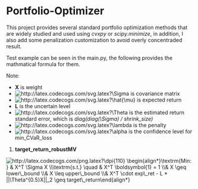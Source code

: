 # Portfolio-Optimizer

This project provides several standard portfolio optimization methods that are widely studied and used using *cvxpy* or *scipy.minimize*, in addition,  I also add some penalization customization to avoid overly concentraded result.

Test example can be seen in the main.py, the following provides the mathmatical formula for them.

Note:
- **X** is weight
- <img src="http://latex.codecogs.com/svg.latex?\Sigma" title="http://latex.codecogs.com/svg.latex?\Sigma" /> is covariance matrix
- <img src="http://latex.codecogs.com/svg.latex?\hat{\mu}" title="http://latex.codecogs.com/svg.latex?\hat{\mu}" /> is expected return
- **L** is the uncertain level
- <img src="http://latex.codecogs.com/svg.latex?\Theta" title="http://latex.codecogs.com/svg.latex?\Theta" /> is the estimated return standard error, which is *diag(diag(\Sigma) / shrink_size)*
- <img src="http://latex.codecogs.com/svg.latex?\lambda" title="http://latex.codecogs.com/svg.latex?\lambda" /> is the penalty
- <img src="http://latex.codecogs.com/svg.latex?\alpha" title="http://latex.codecogs.com/svg.latex?\alpha" /> is the confidence level for min_CVaR_loss


1. **target_return_robustMV**
<img src="http://latex.codecogs.com/png.latex?\dpi{110}&space;\begin{align*}\textrm{Min:&space;}&space;&&space;X^T&space;\Sigma&space;X&space;\\\textrm{s.t.}&space;&space;\quad&space;&&space;X^T&space;\boldsymbol{1}&space;=&space;1&space;\\&&space;X&space;\geq&space;lower\_bound&space;\\&&space;X&space;\leq&space;upper\_bound&space;\\&&space;X^T&space;\cdot&space;exp\_ret&space;-&space;L&space;*&space;||\Theta^{0.5}X||_2&space;\geq&space;target\_return\end{align*}&space;&space;&space;&space;" title="http://latex.codecogs.com/png.latex?\dpi{110} \begin{align*}\textrm{Min: } & X^T \Sigma X \\\textrm{s.t.} \quad & X^T \boldsymbol{1} = 1 \\& X \geq lower\_bound \\& X \leq upper\_bound \\& X^T \cdot exp\_ret - L * ||\Theta^{0.5}X||_2 \geq target\_return\end{align*} " />
